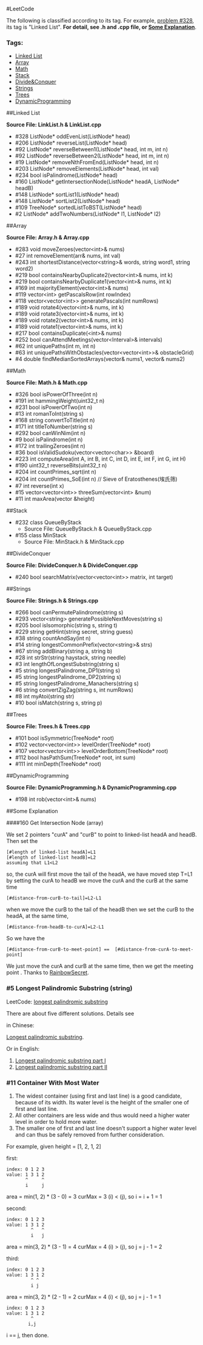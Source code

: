 #LeetCode

The following is classified according to its tag. For example,  [problem \#328][problem-328], its tag is "Linked List". **For detail, see .h  and .cpp file, or [Some Explanation][explanation]**.

### Tags:  ###

- [Linked List][tag-list]
- [Array][tag-array]
- [Math][tag-math]
- [Stack][tag-stack]
- [Divide&Conquer][tag-divideconquer]
- [Strings][tag-strings]
- [Trees][tag-trees]
- [DynamicProgramming][tag-dp]

##Linked List 

**Source File: LinkList.h & LinkList.cpp**

- \#328 ListNode\* oddEvenList(ListNode\* head) 
- \#206 ListNode\* reverseList(ListNode\* head)
- \#92 ListNode\* reverseBetween1(ListNode\* head, int m, int n)
- \#92 ListNode\* reverseBetween2(ListNode\* head, int m, int n)
- \#19 ListNode\* removeNthFromEnd(ListNode\* head, int n)
- \#203 ListNode\* removeElements(ListNode\* head, int val)
- \#234 bool isPalindrome(ListNode\* head)
- \#160 ListNode\* getIntersectionNode(ListNode\* headA, ListNode\* headB)
- \#148 ListNode\* sortList1(ListNode\* head)
- \#148 ListNode\* sortList2(ListNode\* head)
- \#109 TreeNode\* sortedListToBST(ListNode\* head)
- \#2 ListNode\* addTwoNumbers(ListNode\* l1, ListNode\* l2)

##Array

**Source File: Array.h & Array.cpp**

- \#283 void moveZeroes(vector&lt;int&gt;& nums)
- \#27 int removeElement(arr& nums, int val)
- \#243 int shortestDistance(vector&lt;string&gt;& words, string word1, string word2)
- \#219 bool containsNearbyDuplicate2(vector&lt;int&gt;& nums, int k)
- \#219 bool containsNearbyDuplicate1(vector&lt;int&gt;& nums, int k)
- \#169 int majorityElement(vector&lt;int&gt;& nums) 
- \#119 vector&lt;int&gt; getPascalsRow(int rowIndex)
- \#118 vector&lt;vector&lt;int&gt;&gt; generatePascals(int numRows)
- \#189 void rotate4(vector&lt;int&gt;& nums, int k)
- \#189 void rotate3(vector&lt;int&gt;& nums, int k)
- \#189 void rotate2(vector&lt;int&gt;& nums, int k)
- \#189 void rotate1(vector&lt;int&gt;& nums, int k)
- \#217 bool containsDuplicate(&lt;int&gt;& nums)
- \#252 bool canAttendMeetings(vector&lt;Interval&gt;& intervals)
- \#62 int uniquePaths(int m, int n)
- \#63 int uniquePathsWithObstacles(vector&lt;vector&lt;int&gt;&gt;& obstacleGrid)
- \#4 double findMedianSortedArrays(vector<int>& nums1, vector<int>& nums2)


##Math

**Source File: Math.h & Math.cpp**

- \#326 bool isPowerOfThree(int n)
- \#191 int hammingWeight(uint32_t n)
- \#231 bool isPowerOfTwo(int n)
- \#13 int romanToInt(string s)
- \#168 string convertToTitle(int n)
- \#171 int titleToNumber(string s)
- \#292 bool canWinNim(int n)
- \#9 bool isPalindrome(int n)
- \#172 int trailingZeroes(int n)
- \#36 bool isValidSudoku(vector&lt;vector&lt;char&gt;&gt; &board)
- \#223 int computeArea(int A, int B, int C, int D, int E, int F, int G, int H)
- \#190 uint32_t reverseBits(uint32_t n)
- \#204 int countPrimes_sqrt(int n)
- \#204 int countPrimes_SoE(int n) // Sieve of Eratosthenes(埃氏筛)
- \#7 int reverse(int x)
- \#15 vector&lt;vector&lt;int&gt;&gt; threeSum(vector&lt;int&gt; &num)
- \#11 int maxArea(vector<int> &height)

##Stack

- \#232 class QueueByStack
	- Source File: QueueByStack.h & QueueByStack.cpp
- \#155 class MinStack
	- Source File: MinStack.h & MinStack.cpp

##DivideConquer

**Source File: DivideConquer.h & DivideConquer.cpp**

- \#240 bool searchMatrix(vector&lt;vector&lt;int&gt;&gt; matrix, int target)

##Strings

**Source File: Strings.h & Strings.cpp**

- \#266 bool canPermutePalindrome(string s)
- \#293 vector&lt;string&gt; generatePossibleNextMoves(string s)
- \#205 bool isIsomorphic(string s, string t)
- \#229 string getHint(string secret, string guess)
- \#38 string countAndSay(int n)
- \#14 string longestCommonPrefix(vector&lt;string&gt;& strs)
- \#67 string addBinary(string a, string b)
- \#28 int strStr(string haystack, string needle)
- \#3 int lengthOfLongestSubstring(string s)
- \#5 string longestPalindrome_DP1(string s)
- \#5 string longestPalindrome_DP2(string s)
- \#5 string longestPalindrome_Manachers(string s)
- \#6 string convertZigZag(string s, int numRows)
- \#8 int myAtoi(string str)
- \#10 bool isMatch(string s, string p)

##Trees

**Source File: Trees.h & Trees.cpp**

- \#101 bool isSymmetric(TreeNode* root)
- \#102 vector&lt;vector&lt;int&gt;&gt; levelOrder(TreeNode* root)
- \#107 vector&lt;vector&lt;int&gt;&gt; levelOrderBottom(TreeNode* root)
- \#112 bool hasPathSum(TreeNode* root, int sum)
- \#111 int minDepth(TreeNode* root)

##DynamicProgramming

**Source File: DynamicProgramming.h & DynamicProgramming.cpp**

- \#198 int rob(vector&lt;int&gt;& nums)

##Some Explanation

###\#160 Get Intersection Node (array)

We set 2 pointers "curA" and "curB" to point to linked-list headA and headB. Then set the
	
```
[#length of linked-list headA]=L1
[#length of linked-list headB]=L2
assuming that L1<L2
```
so, the curA will first move the tail of the headA, we have moved step T=L1
by setting the curA to headB we move the curA and the curB at the same time

```
[#distance-from-curB-to-tail]=L2-L1
```
when we move the curB to the tail of the headB then we set the curB to the headA, at the same time,

```
[#distance-from-headB-to-curA]=L2-L1
```

So we have the

```
[#distance-from-curB-to-meet-point] ==  [#distance-from-curA-to-meet-point]
```


We just move the curA and curB at the same time, then we get the meeting point .
Thanks to [RainbowSecret][rainbowSecret].


### \#5 Longest Palindromic Substring (string) ###

LeetCode: [longest palindromic substring](https://leetcode.com/problems/longest-palindromic-substring)

There are about five different solutions. Details see

in Chinese:

[Longest palindromic substring][LPS]. 

Or in English:

1. [Longest palindromic substring part I][LPS-i]
2. [Longest palindromic substring part II][LPS-ii]

### \#11 Container With Most Water ###

1. The widest container (using first and last line) is a good candidate, because of its width. Its water level is the height of the smaller one of first and last line.
2. All other containers are less wide and thus would need a higher water level in order to hold more water.
3. The smaller one of first and last line doesn't support a higher water level and can thus be safely removed from further consideration.

For example, given height = [1, 2, 1, 2]

first:

```
index: 0 1 2 3
value: 1 3 1 2
       ^     ^
       i     j
```

area = min(1, 2) * (3 - 0) = 3
curMax = 3
(i) < (j), so i = i + 1 = 1

second:

```
index: 0 1 2 3
value: 1 3 1 2
         ^   ^
         i   j
```

area = min(3, 2) * (3 - 1) = 4
curMax = 4
(i) > (j), so j = j - 1 = 2


third:

```
index: 0 1 2 3
value: 1 3 1 2
         ^ ^
         i j
```

area = min(3, 2) * (2 - 1) = 2
curMax = 4
(i) < (j), so j = j - 1 = 1


```
index: 0 1 2 3
value: 1 3 1 2
         ^
        i,j
```

i == j, then done.

[tag-list]: #linked-list
[tag-array]: #array
[tag-math]: #math
[tag-stack]: #stack
[tag-divideconquer]: #divideconquer
[tag-strings]: #strings
[tag-trees]: #trees
[tag-dp]: #dynamicprogramming
[explanation]: #some-explanation
[problem-328]: https://leetcode.com/problems/odd-even-linked-list/
[rainbowSecret]: https://leetcode.com/discuss/77946/recommend-beginners-implementation-detailed-explaination
[LPS]: http://bluestein.github.io/2016/03/algorithm-LPS/
[LPS-i]: http://articles.leetcode.com/longest-palindromic-substring-part-i/
[LPS-ii]: http://articles.leetcode.com/longest-palindromic-substring-part-ii/